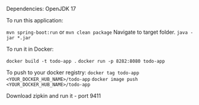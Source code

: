 Dependencies:
OpenJDK 17

To run this application:

`mvn spring-boot:run`
or
`mvn clean package`
Navigate to target folder.
`java -jar *.jar`

To run it in Docker:

`docker build -t todo-app .`
`docker run -p 8282:8080 todo-app`

To push to your docker registry:
`docker tag todo-app <YOUR_DOCKER_HUB_NAME>/todo-app`
`docker image push <YOUR_DOCKER_HUB_NAME>/todo-app`

Download zipkin and run it - port 9411
